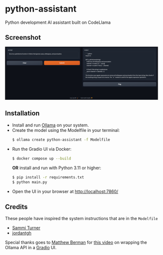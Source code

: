 # python-assistant
Python development AI assistant built on CodeLlama

## Screenshot
![screenshot](Screenshot.png)

## Installation
- Install and run [Ollama](https://ollama.ai/) on your system.
- Create the model using the Modelfile in your terminal:
  ```bash
  $ ollama create python-assistant -f Modelfile
  ```
- Run the Gradio UI via Docker:
  ```bash
  $ docker compose up --build
  ```
  **OR** install and run with Python 3.11 or higher:
  ```bash
  $ pip install -r requirements.txt
  $ python main.py
  ```
- Open the UI in your browser at [http://localhost:7860/](http://localhost:7860/)

## Credits
These people have inspired the system instructions that are in the `Modelfile`
- [Sammi Turner](https://github.com/sammi-turner)
- [jordantgh](https://github.com/jordantgh)

Special thanks goes to [Matthew Berman](https://github.com/mberman84) for [this video](https://www.youtube.com/watch?v=rIRkxZSn-A8) on wrapping the Ollama API in a [Gradio](https://www.gradio.app/) UI.
